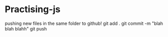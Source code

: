 # Practising-js
pushing new files in the same folder to github!
git add .
git commit -m "blah blah blahh"
git push
